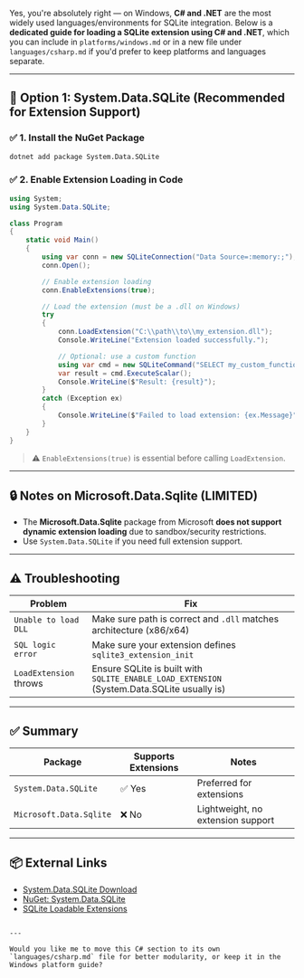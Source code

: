 Yes, you're absolutely right — on Windows, **C# and .NET** are the most widely used languages/environments for SQLite integration. Below is a **dedicated guide for loading a SQLite extension using C# and .NET**, which you can include in `platforms/windows.md` or in a new file under `languages/csharp.md` if you'd prefer to keep platforms and languages separate.

---

## 🧰 Option 1: System.Data.SQLite (Recommended for Extension Support)

### ✅ 1. Install the NuGet Package

```bash
dotnet add package System.Data.SQLite
````

### ✅ 2. Enable Extension Loading in Code

```csharp
using System;
using System.Data.SQLite;

class Program
{
    static void Main()
    {
        using var conn = new SQLiteConnection("Data Source=:memory:;");
        conn.Open();

        // Enable extension loading
        conn.EnableExtensions(true);

        // Load the extension (must be a .dll on Windows)
        try
        {
            conn.LoadExtension("C:\\path\\to\\my_extension.dll");
            Console.WriteLine("Extension loaded successfully.");

            // Optional: use a custom function
            using var cmd = new SQLiteCommand("SELECT my_custom_function(123);", conn);
            var result = cmd.ExecuteScalar();
            Console.WriteLine($"Result: {result}");
        }
        catch (Exception ex)
        {
            Console.WriteLine($"Failed to load extension: {ex.Message}");
        }
    }
}
```

> ⚠️ `EnableExtensions(true)` is essential before calling `LoadExtension`.

---

## 🔒 Notes on Microsoft.Data.Sqlite (LIMITED)

* The **Microsoft.Data.Sqlite** package from Microsoft **does not support dynamic extension loading** due to sandbox/security restrictions.
* Use `System.Data.SQLite` if you need full extension support.

---

## ⚠️ Troubleshooting

| Problem                | Fix                                                                                        |
| ---------------------- | ------------------------------------------------------------------------------------------ |
| `Unable to load DLL`   | Make sure path is correct and `.dll` matches architecture (x86/x64)                        |
| `SQL logic error`      | Make sure your extension defines `sqlite3_extension_init`                                  |
| `LoadExtension` throws | Ensure SQLite is built with `SQLITE_ENABLE_LOAD_EXTENSION` (System.Data.SQLite usually is) |

---

## ✅ Summary

| Package                 | Supports Extensions | Notes                             |
| ----------------------- | ------------------- | --------------------------------- |
| `System.Data.SQLite`    | ✅ Yes               | Preferred for extensions          |
| `Microsoft.Data.Sqlite` | ❌ No                | Lightweight, no extension support |

---

## 📦 External Links

* [System.Data.SQLite Download](https://system.data.sqlite.org/index.html/doc/trunk/www/index.wiki)
* [NuGet: System.Data.SQLite](https://www.nuget.org/packages/System.Data.SQLite/)
* [SQLite Loadable Extensions](https://sqlite.org/loadext.html)

```

---

Would you like me to move this C# section to its own `languages/csharp.md` file for better modularity, or keep it in the Windows platform guide?
```
